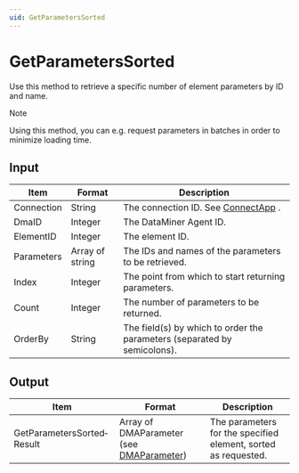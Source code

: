 ```yaml
---
uid: GetParametersSorted
---
```


# GetParametersSorted

Use this method to retrieve a specific number of element parameters by ID and name.

> [!NOTE]
> Using this method, you can e.g. request parameters in batches in order to minimize loading time.

## Input

| Item       | Format          | Description                                                                      |
|------------|-----------------|----------------------------------------------------------------------------------|
| Connection | String          | The connection ID. See [ConnectApp](xref:ConnectApp) . |
| DmaID      | Integer         | The DataMiner Agent ID.                                                          |
| ElementID  | Integer         | The element ID.                                                                  |
| Parameters | Array of string | The IDs and names of the parameters to be retrieved.                             |
| Index      | Integer         | The point from which to start returning parameters.                              |
| Count      | Integer         | The number of parameters to be returned.                                         |
| OrderBy    | String          | The field(s) by which to order the parameters (separated by semicolons).         |

## Output

| Item                       | Format                                                                               | Description                                                    |
|----------------------------|--------------------------------------------------------------------------------------|----------------------------------------------------------------|
| GetParametersSorted­Result | Array of DMAParameter (see [DMAParameter](xref:DMAParameter)) | The parameters for the specified element, sorted as requested. |

